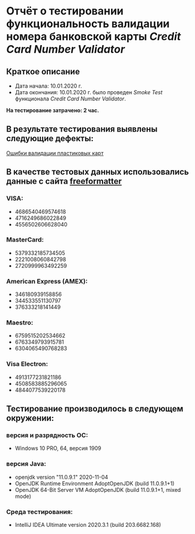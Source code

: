 # Отчёт о тестировании функциональность валидации номера банковской карты *Credit Card Number Validator*

## Краткое описание
- Дата начала: 10.01.2020 г. 
- Дата окончания: 10.01.2020 г. 
было проведен *Smoke Test* функционала *Credit Card Number Validator*.

**На тестирование затрачено: 2 час.**

## В результате тестирования выявлены следующие дефекты:

[Ошибки валидации пластиковых карт](https://github.com/rabmail/JavaDZ1.2/issues/4#issue-782855569)



## В качестве тестовых данных использовались данные с сайта [freeformatter](freeformatter.com)

### VISA:
- 4686540469574618
- 4716249686022849
- 4556502606628040
### MasterCard:
- 5379332185734505
- 2221008060842798
- 2720999963492259
### American Express (AMEX):
- 346180939158856
- 344533551130797
- 376333218141449
### Maestro:
- 6759515202534662
- 6763349793915781
- 6304065490768283
### Visa Electron:
- 4913177231821186
- 4508583885296065
- 4844077539220178

## Тестирование производилось в следующем окружении:

### версия и разрядность ОС: 
- Windows 10 PRO, 64, версия 1909
### версия Java:
- openjdk version "11.0.9.1" 2020-11-04
- OpenJDK Runtime Environment AdoptOpenJDK (build 11.0.9.1+1)
- OpenJDK 64-Bit Server VM AdoptOpenJDK (build 11.0.9.1+1, mixed mode)
### Среда тестирования:
- IntelliJ IDEA Ultimate version 2020.3.1 (build 203.6682.168)